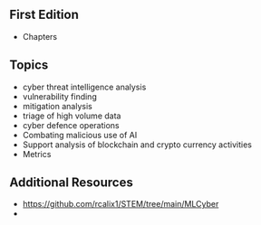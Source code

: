## First Edition

* Chapters

## Topics

* cyber threat intelligence analysis
* vulnerability finding
* mitigation analysis
* triage of high volume data
* cyber defence operations
* Combating malicious use of AI
* Support analysis of blockchain and crypto currency activities
* Metrics

## Additional Resources

* https://github.com/rcalix1/STEM/tree/main/MLCyber
* 
  

